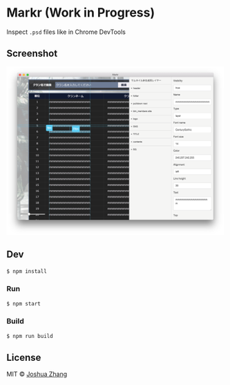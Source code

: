 # Markr (Work in Progress)

Inspect `.psd` files like in Chrome DevTools

## Screenshot

 ![markr](docs/markr.png)


## Dev

```
$ npm install
```

### Run

```
$ npm start
```

### Build

```
$ npm run build
```


## License

MIT © [Joshua Zhang](http://t39.me)
